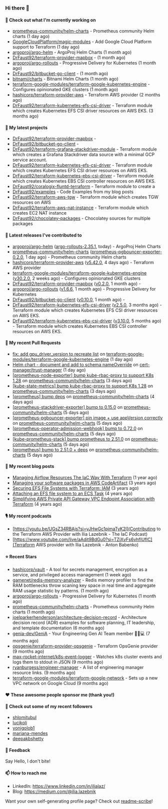 ### Hi there 👋

#### 👷 Check out what I'm currently working on

- [prometheus-community/helm-charts](https://github.com/prometheus-community/helm-charts) - Prometheus community Helm charts (1 day ago)
- [GoogleCloudPlatform/magic-modules](https://github.com/GoogleCloudPlatform/magic-modules) - Add Google Cloud Platform support to Terraform (1 day ago)
- [argoproj/argo-helm](https://github.com/argoproj/argo-helm) - ArgoProj Helm Charts (1 month ago)
- [DrFaust92/terraform-provider-mapbox](https://github.com/DrFaust92/terraform-provider-mapbox) -  (1 month ago)
- [argoproj/argo-rollouts](https://github.com/argoproj/argo-rollouts) - Progressive Delivery for Kubernetes (1 month ago)
- [DrFaust92/bitbucket-go-client](https://github.com/DrFaust92/bitbucket-go-client) -  (1 month ago)
- [bitnami/charts](https://github.com/bitnami/charts) - Bitnami Helm Charts (1 month ago)
- [terraform-google-modules/terraform-google-kubernetes-engine](https://github.com/terraform-google-modules/terraform-google-kubernetes-engine) - Configures opinionated GKE clusters (1 month ago)
- [hashicorp/terraform-provider-aws](https://github.com/hashicorp/terraform-provider-aws) - Terraform AWS provider (2 months ago)
- [DrFaust92/terraform-kubernetes-efs-csi-driver](https://github.com/DrFaust92/terraform-kubernetes-efs-csi-driver) - Terraform module which creates Kubernetes EFS CSI driver resources on AWS EKS. (3 months ago)

#### 🌱 My latest projects

- [DrFaust92/terraform-provider-mapbox](https://github.com/DrFaust92/terraform-provider-mapbox) - 
- [DrFaust92/bitbucket-go-client](https://github.com/DrFaust92/bitbucket-go-client) - 
- [DrFaust92/terraform-grafana-stackdriver-module](https://github.com/DrFaust92/terraform-grafana-stackdriver-module) - Terraform module which creates a Grafana Stackdriver data source with a minimal GCP service account.
- [DrFaust92/terraform-kubernetes-efs-csi-driver](https://github.com/DrFaust92/terraform-kubernetes-efs-csi-driver) - Terraform module which creates Kubernetes EFS CSI driver resources on AWS EKS.
- [DrFaust92/terraform-kubernetes-ebs-csi-driver](https://github.com/DrFaust92/terraform-kubernetes-ebs-csi-driver) - Terraform module which creates Kubernetes EBS CSI controller resources on AWS EKS.
- [DrFaust92/coralogix-fluntd-terraform](https://github.com/DrFaust92/coralogix-fluntd-terraform) - Terraform module to create a 
- [DrFaust92/examples](https://github.com/DrFaust92/examples) - Code Examples from my blog posts
- [DrFaust92/terraform-aws-tgw](https://github.com/DrFaust92/terraform-aws-tgw) - Terraform module which creates TGW resources on AWS
- [DrFaust92/terraform-aws-nat-instance](https://github.com/DrFaust92/terraform-aws-nat-instance) - Terraform module which creates EC2 NAT instance
- [DrFaust92/chocolatey-packages](https://github.com/DrFaust92/chocolatey-packages) - Chocolatey sources for multiple packages

#### 🔭 Latest releases I've contributed to

- [argoproj/argo-helm](https://github.com/argoproj/argo-helm) ([argo-rollouts-2.35.1](https://github.com/argoproj/argo-helm/releases/tag/argo-rollouts-2.35.1), today) - ArgoProj Helm Charts
- [prometheus-community/helm-charts](https://github.com/prometheus-community/helm-charts) ([prometheus-pgbouncer-exporter-0.2.0](https://github.com/prometheus-community/helm-charts/releases/tag/prometheus-pgbouncer-exporter-0.2.0), 1 day ago) - Prometheus community Helm charts
- [hashicorp/terraform-provider-aws](https://github.com/hashicorp/terraform-provider-aws) ([v5.42.0](https://github.com/hashicorp/terraform-provider-aws/releases/tag/v5.42.0), 4 days ago) - Terraform AWS provider
- [terraform-google-modules/terraform-google-kubernetes-engine](https://github.com/terraform-google-modules/terraform-google-kubernetes-engine) ([v30.2.0](https://github.com/terraform-google-modules/terraform-google-kubernetes-engine/releases/tag/v30.2.0), 2 weeks ago) - Configures opinionated GKE clusters
- [DrFaust92/terraform-provider-mapbox](https://github.com/DrFaust92/terraform-provider-mapbox) ([v0.2.0](https://github.com/DrFaust92/terraform-provider-mapbox/releases/tag/v0.2.0), 1 month ago) - 
- [argoproj/argo-rollouts](https://github.com/argoproj/argo-rollouts) ([v1.6.6](https://github.com/argoproj/argo-rollouts/releases/tag/v1.6.6), 1 month ago) - Progressive Delivery for Kubernetes
- [DrFaust92/bitbucket-go-client](https://github.com/DrFaust92/bitbucket-go-client) ([v0.10.0](https://github.com/DrFaust92/bitbucket-go-client/releases/tag/v0.10.0), 1 month ago) - 
- [DrFaust92/terraform-kubernetes-efs-csi-driver](https://github.com/DrFaust92/terraform-kubernetes-efs-csi-driver) ([v2.5.0](https://github.com/DrFaust92/terraform-kubernetes-efs-csi-driver/releases/tag/v2.5.0), 3 months ago) - Terraform module which creates Kubernetes EFS CSI driver resources on AWS EKS.
- [DrFaust92/terraform-kubernetes-ebs-csi-driver](https://github.com/DrFaust92/terraform-kubernetes-ebs-csi-driver) ([v3.10.0](https://github.com/DrFaust92/terraform-kubernetes-ebs-csi-driver/releases/tag/v3.10.0), 5 months ago) - Terraform module which creates Kubernetes EBS CSI controller resources on AWS EKS.

#### 🔨 My recent Pull Requests

- [fix: add gpu_driver_version to recreate list](https://github.com/terraform-google-modules/terraform-google-kubernetes-engine/pull/1913) on [terraform-google-modules/terraform-google-kubernetes-engine](https://github.com/terraform-google-modules/terraform-google-kubernetes-engine) (1 day ago)
- [Helm chart - document and add to schema nameOverride](https://github.com/cert-manager/trust-manager/pull/330) on [cert-manager/trust-manager](https://github.com/cert-manager/trust-manager) (1 day ago)
- [[prometheus-node-exporter] bump kube-rbac-proxy to support K8s 1.28](https://github.com/prometheus-community/helm-charts/pull/4385) on [prometheus-community/helm-charts](https://github.com/prometheus-community/helm-charts) (3 days ago)
- [[kube-state-metrics] bump kube-rbac-proxy to support K8s 1.28](https://github.com/prometheus-community/helm-charts/pull/4384) on [prometheus-community/helm-charts](https://github.com/prometheus-community/helm-charts) (3 days ago)
- [[prometheus] bump deps](https://github.com/prometheus-community/helm-charts/pull/4383) on [prometheus-community/helm-charts](https://github.com/prometheus-community/helm-charts) (4 days ago)
- [[prometheus-stackdriver-exporter] bump to 0.15.0](https://github.com/prometheus-community/helm-charts/pull/4376) on [prometheus-community/helm-charts](https://github.com/prometheus-community/helm-charts) (5 days ago)
- [[prometheus-pgbouncer-exporter] pin image &#43; use appVersion correctly](https://github.com/prometheus-community/helm-charts/pull/4375) on [prometheus-community/helm-charts](https://github.com/prometheus-community/helm-charts) (5 days ago)
- [[prometheus-operator-admission-webhook] bump to 0.72.0](https://github.com/prometheus-community/helm-charts/pull/4374) on [prometheus-community/helm-charts](https://github.com/prometheus-community/helm-charts) (5 days ago)
- [[kube-prometheus-stack] bump prometheus to 2.51.0](https://github.com/prometheus-community/helm-charts/pull/4373) on [prometheus-community/helm-charts](https://github.com/prometheus-community/helm-charts) (5 days ago)
- [[prometheus] bump to 2.51.0 &#43; deps](https://github.com/prometheus-community/helm-charts/pull/4372) on [prometheus-community/helm-charts](https://github.com/prometheus-community/helm-charts) (5 days ago)

#### 📜 My recent blog posts

- [Managing Airflow Resources The IaC Way With Terraform](https://engineering.placer.ai/managing-airflow-resources-the-iac-way-with-terraform-ea5b8db573ad?source=rss-cac402f06fa8------2) (1 year ago)
- [Managing your software packages in AWS CodeArtifact](https://medium.com/@ilia.lazebnik/managing-your-software-packages-in-aws-codeartifact-12d00053e243?source=rss-cac402f06fa8------2) (3 years ago)
- [Securing EFS File Systems with Terraform: IAM](https://medium.com/@ilia.lazebnik/securing-efs-file-systems-with-terraform-iam-d2a066c198ab?source=rss-cac402f06fa8------2) (3 years ago)
- [Attaching an EFS file system to an ECS Task](https://medium.com/@ilia.lazebnik/attaching-an-efs-file-system-to-an-ecs-task-7bd15b76a6ef?source=rss-cac402f06fa8------2) (4 years ago)
- [Simplifying AWS Private API Gateway VPC Endpoint Association with Terraform](https://medium.com/@ilia.lazebnik/simplifying-aws-private-api-gateway-vpc-endpoint-association-with-terraform-b379a247afbf?source=rss-cac402f06fa8------2) (4 years ago)

#### 🎙️ My recent podcasts
- [https://youtu.be/UGsZ34RBAjs?si=yJHwGc1pjmaTyK2l](Contributing to the Terraform AWS Provider with Ilia Lazebnik - The IaC Podcast)
- [https://www.youtube.com/live/aAdit9BdGu0?si=TZiXvFs6vhfIUfIC](Terraform AWS provider with Ilia Lazebnik - Anton Babenko)

#### ⭐ Recent Stars

- [hashicorp/vault](https://github.com/hashicorp/vault) - A tool for secrets management, encryption as a service, and privileged access management (1 week ago)
- [gamenet/redis-memory-analyzer](https://github.com/gamenet/redis-memory-analyzer) - Redis memory profiler to find the RAM bottlenecks throw scaning key space in real time and aggregate RAM usage statistic by patterns. (1 month ago)
- [argoproj/argo-rollouts](https://github.com/argoproj/argo-rollouts) - Progressive Delivery for Kubernetes (1 month ago)
- [prometheus-community/helm-charts](https://github.com/prometheus-community/helm-charts) - Prometheus community Helm charts (1 month ago)
- [joelparkerhenderson/architecture-decision-record](https://github.com/joelparkerhenderson/architecture-decision-record) - Architecture decision record (ADR) examples for software planning, IT leadership, and template documentation (6 months ago)
- [genia-dev/GeniA](https://github.com/genia-dev/GeniA) - Your Engineering Gen AI Team member 🧬🤖💻 (7 months ago)
- [opsgenie/terraform-provider-opsgenie](https://github.com/opsgenie/terraform-provider-opsgenie) - Terraform OpsGenie provider (9 months ago)
- [max-rocket-internet/k8s-event-logger](https://github.com/max-rocket-internet/k8s-event-logger) - Watches k8s cluster events and logs them to stdout in JSON (9 months ago)
- [ryanburgess/engineer-manager](https://github.com/ryanburgess/engineer-manager) - A list of engineering manager resource links. (9 months ago)
- [terraform-google-modules/terraform-google-network](https://github.com/terraform-google-modules/terraform-google-network) - Sets up a new VPC network on Google Cloud (9 months ago)

#### ❤️ These awesome people sponsor me (thank you!)


#### 👯 Check out some of my recent followers

- [shlomitubul](https://github.com/shlomitubul)
- [lucikoli](https://github.com/lucikoli)
- [yonigolob1](https://github.com/yonigolob1)
- [mariana-mendes](https://github.com/mariana-mendes)
- [deepakbshetty](https://github.com/deepakbshetty)

#### 💬 Feedback

Say Hello, I don't bite!

#### 📫 How to reach me

- LinkedIn: https://www.linkedin.com/in/ilialaz/
- Blog: https://medium.com/@ilia.lazebnik

Want your own self-generating profile page? Check out [readme-scribe](https://github.com/muesli/readme-scribe)!



